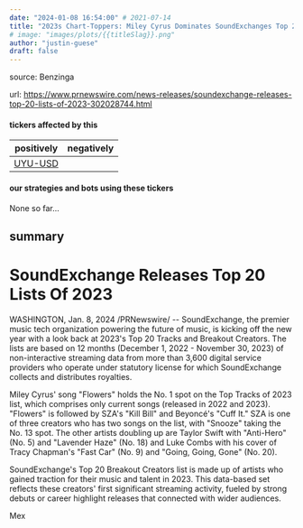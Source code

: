 ```yaml
---
date: "2024-01-08 16:54:00" # 2021-07-14
title: "2023s Chart-Toppers: Miley Cyrus Dominates SoundExchanges Top 20, Peso Pluma Soars as Breakout Creator"
# image: "images/plots/{{titleSlag}}.png"
author: "justin-guese"
draft: false
---
```


source: Benzinga

url: <a href='https://www.prnewswire.com/news-releases/soundexchange-releases-top-20-lists-of-2023-302028744.html' target='_blank'>https://www.prnewswire.com/news-releases/soundexchange-releases-top-20-lists-of-2023-302028744.html</a>

#### tickers affected by this

| positively | negatively |
|------------|------------
| <a href='https://finance.yahoo.com/quote/UYU-USD' target='_blank'>UYU-USD</a> |  |

#### our strategies and bots using these tickers

None so far...

## summary

# SoundExchange Releases Top 20 Lists Of 2023

WASHINGTON, Jan. 8, 2024 /PRNewswire/ -- SoundExchange, the premier music tech organization powering the future of music, is kicking off the new year with a look back at 2023's Top 20 Tracks and Breakout Creators. The lists are based on 12 months (December 1, 2022 - November 30, 2023) of non-interactive streaming data from more than 3,600 digital service providers who operate under statutory license for which SoundExchange collects and distributes royalties.

Miley Cyrus' song "Flowers" holds the No. 1 spot on the Top Tracks of 2023 list, which comprises only current songs (released in 2022 and 2023). "Flowers" is followed by SZA's "Kill Bill" and Beyoncé's "Cuff It." SZA is one of three creators who has two songs on the list, with "Snooze" taking the No. 13 spot. The other artists doubling up are Taylor Swift with "Anti-Hero" (No. 5) and "Lavender Haze" (No. 18) and Luke Combs with his cover of Tracy Chapman's "Fast Car" (No. 9) and "Going, Going, Gone" (No. 20).

SoundExchange's Top 20 Breakout Creators list is made up of artists who gained traction for their music and talent in 2023. This data-based set reflects these creators' first significant streaming activity, fueled by strong debuts or career highlight releases that connected with wider audiences.

Mex